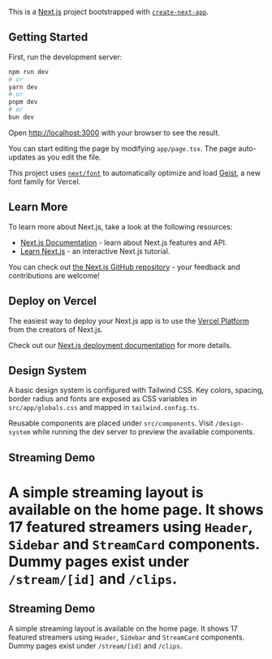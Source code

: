 This is a [Next.js](https://nextjs.org) project bootstrapped with [`create-next-app`](https://nextjs.org/docs/app/api-reference/cli/create-next-app).

## Getting Started

First, run the development server:

```bash
npm run dev
# or
yarn dev
# or
pnpm dev
# or
bun dev
```

Open [http://localhost:3000](http://localhost:3000) with your browser to see the result.

You can start editing the page by modifying `app/page.tsx`. The page auto-updates as you edit the file.

This project uses [`next/font`](https://nextjs.org/docs/app/building-your-application/optimizing/fonts) to automatically optimize and load [Geist](https://vercel.com/font), a new font family for Vercel.

## Learn More

To learn more about Next.js, take a look at the following resources:

- [Next.js Documentation](https://nextjs.org/docs) - learn about Next.js features and API.
- [Learn Next.js](https://nextjs.org/learn) - an interactive Next.js tutorial.

You can check out [the Next.js GitHub repository](https://github.com/vercel/next.js) - your feedback and contributions are welcome!

## Deploy on Vercel

The easiest way to deploy your Next.js app is to use the [Vercel Platform](https://vercel.com/new?utm_medium=default-template&filter=next.js&utm_source=create-next-app&utm_campaign=create-next-app-readme) from the creators of Next.js.

Check out our [Next.js deployment documentation](https://nextjs.org/docs/app/building-your-application/deploying) for more details.

## Design System

A basic design system is configured with Tailwind CSS. Key colors, spacing, border radius and fonts are exposed as CSS variables in `src/app/globals.css` and mapped in `tailwind.config.ts`.

Reusable components are placed under `src/components`. Visit `/design-system` while running the dev server to preview the available components.

## Streaming Demo

A simple streaming layout is available on the home page. It shows 17 featured streamers using `Header`, `Sidebar` and `StreamCard` components. Dummy pages exist under `/stream/[id]` and `/clips`.
=======
## Streaming Demo

A simple streaming layout is available on the home page. It shows 17 featured streamers using `Header`, `Sidebar` and `StreamCard` components. Dummy pages exist under `/stream/[id]` and `/clips`.
